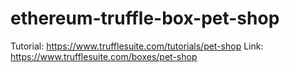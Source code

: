 # ethereum-truffle-box-pet-shop

Tutorial: https://www.trufflesuite.com/tutorials/pet-shop
Link: https://www.trufflesuite.com/boxes/pet-shop

